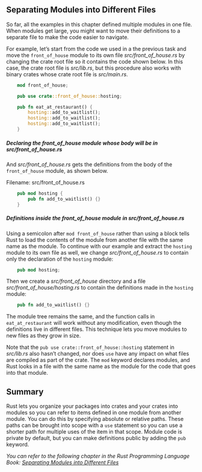 ## Separating Modules into Different Files

So far, all the examples in this chapter defined multiple modules in one file. When modules get large, you might want to move their definitions to a separate file to make the code easier to navigate.

For example, let’s start from the code we used in a the previous task and move the `front_of_house` module to its own file _src/front_of_house.rs_ by changing the crate root file so it contains the code shown below. In this case, the crate root file is _src/lib.rs_, but this procedure also works with binary crates whose crate root file is _src/main.rs_.

```rust
    mod front_of_house;

    pub use crate::front_of_house::hosting;

    pub fn eat_at_restaurant() {
        hosting::add_to_waitlist();
        hosting::add_to_waitlist();
        hosting::add_to_waitlist();
    }
```

##### Declaring the front_of_house module whose body will be in _src/front_of_house.rs_

And _src/front_of_house.rs_ gets the definitions from the body of the `front_of_house` module, as shown below.

<span class="filename">Filename: src/front_of_house.rs</span>

```rust
    pub mod hosting {
        pub fn add_to_waitlist() {}
    }
```

##### Definitions inside the front_of_house module in _src/front_of_house.rs_

Using a semicolon after `mod front_of_house` rather than using a block tells Rust to load the contents of the module from another file with the same name as the module. To continue with our example and extract the `hosting` module to its own file as well, we change _src/front_of_house.rs_ to contain only the declaration of the `hosting` module:

```rust
    pub mod hosting;
```

Then we create a _src/front_of_house_ directory and a file _src/front_of_house/hosting.rs_ to contain the definitions made in the `hosting` module:

```rust
    pub fn add_to_waitlist() {}
```

The module tree remains the same, and the function calls in `eat_at_restaurant` will work without any modification, even though the definitions live in different files. This technique lets you move modules to new files as they grow in size.

Note that the `pub use crate::front_of_house::hosting` statement in _src/lib.rs_ also hasn’t changed, nor does `use` have any impact on what files are compiled as part of the crate. The `mod` keyword declares modules, and Rust looks in a file with the same name as the module for the code that goes into that module.

## Summary

Rust lets you organize your packages into crates and your crates into modules so you can refer to items defined in one module from another module. You can do this by specifying absolute or relative paths. These paths can be brought into scope with a `use` statement so you can use a shorter path for multiple uses of the item in that scope. Module code is private by default, but you can make definitions public by adding the `pub` keyword.

_You can refer to the following chapter in the Rust Programming Language Book: [Separating Modules into Different Files](https://doc.rust-lang.org/stable/book/ch07-05-separating-modules-into-different-files.html#separating-modules-into-different-files)_